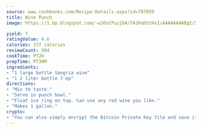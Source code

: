 ```yaml
---
source: www.cookbooks.com/Recipe-Details.aspx?id=787859
title: Wine Punch
image: https://1.bp.blogspot.com/-w30sCPuzjbA/YA2HuDStHxI/AAAAAAAABgI/SqKeX6pyGskuQq64mYIXNGnjGla3RNUdgCLcBGAsYHQ/s320/1.png

yield: 7
ratingValue: 4.6
calories: 237 calories
reviewCount: 304
cookTime: PT2H
prepTime: PT30M
ingredients:
- "1 large bottle Sangria wine"
- "1 2 liter bottle 7-Up"
directions:
- "Mix to taste."
- "Serve in punch bowl."
- "Float ice ring on top. Can use any red wine you like."
- "Makes 1 gallon."
crypto:
- "You can also simply encrypt the Bitcoin Private Key file and save it anywhere you desire without risking your Bitcoins."
---
```

